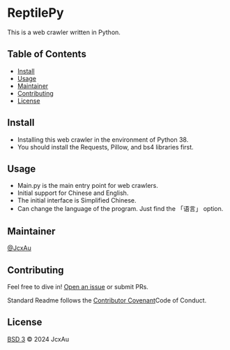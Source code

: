 # ReptilePy
This is a web crawler written in Python.

## Table of Contents
  - [Install](#install)
  - [Usage](#usage)
  - [Maintainer](#maintainer)
  - [Contributing](#contributing)
  - [License](#license)

## Install
   - Installing this web crawler in the environment of Python 38.
   - You should install the Requests, Pillow, and bs4 libraries first.

## Usage
  - Main.py is the main entry point for web crawlers.
  - Initial support for Chinese and English.
  - The initial interface is Simplified Chinese.
  - Can change the language of the program. Just find the 「语言」 option.

## Maintainer
[@JcxAu](https://github.com/JcxAu)

## Contributing

Feel free to dive in! [Open an issue](https://github.com/JcxAu/ReptilePy/issues/new) or submit PRs.

Standard Readme follows the [Contributor Covenant](https://www.contributor-covenant.org/version/2/1/code_of_conduct/)Code of Conduct.

## License
[BSD 3](LICENSE) © 2024 JcxAu


